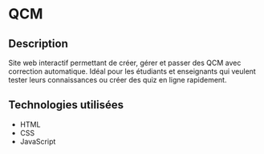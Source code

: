 # QCM

## Description
Site web interactif permettant de créer, gérer et passer des QCM avec correction automatique. Idéal pour les étudiants et enseignants qui veulent tester leurs connaissances ou créer des quiz en ligne rapidement.

## Technologies utilisées
- HTML
- CSS
- JavaScript
